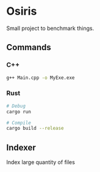 # Osiris

Small project to benchmark things.

## Commands

### C++

```bash
g++ Main.cpp -o MyExe.exe
```

### Rust

```bash
# Debug
cargo run

# Compile
cargo build --release
```

## Indexer

Index large quantity of files
